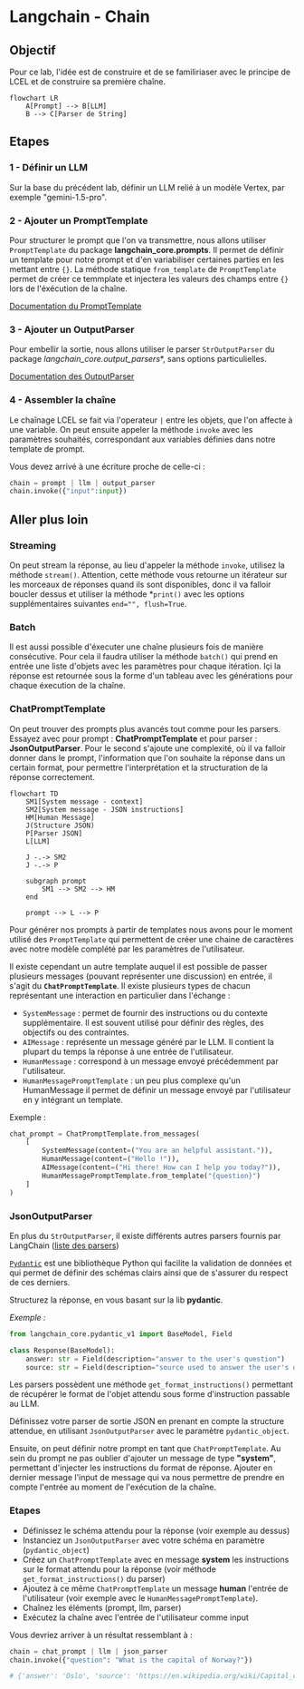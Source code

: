 # Langchain - Chain

## Objectif

Pour ce lab, l'idée est de construire et de se familiriaser avec le principe de LCEL et de construire sa première chaîne.

```mermaid
flowchart LR
    A[Prompt] --> B[LLM]
    B --> C[Parser de String]
```

## Etapes

### 1 - Définir un LLM 
Sur la base du précédent lab, définir un LLM relié à un modèle Vertex, par exemple "gemini-1.5-pro".

### 2 - Ajouter un PromptTemplate
Pour structurer le prompt que l'on va transmettre, nous allons utiliser `PromptTemplate` du package **langchain_core.prompts**. Il permet de définir un template pour notre prompt et d'en variabiliser certaines parties en les mettant entre `{}`. La méthode statique `from_template` de `PromptTemplate` permet de créer ce temmplate et injectera les valeurs des champs entre `{}` lors de l'éxécution de la chaîne.

[Documentation du PromptTemplate](https://python.langchain.com/v0.2/docs/concepts/#prompt-templates)

### 3 - Ajouter un OutputParser
Pour embellir la sortie, nous allons utiliser le parser `StrOutputParser` du package *langchain_core.output_parsers**, sans options particulielles.

[Documentation des OutputParser](https://python.langchain.com/v0.2/docs/concepts/#output-parsers)

### 4 - Assembler la chaîne
Le chaînage LCEL se fait via l'operateur `|` entre les objets, que l'on affecte à une variable. On peut ensuite appeler la méthode `invoke` avec les paramètres souhaités, correspondant aux variables définies dans notre template de prompt.

Vous devez arrivé à une écriture proche de celle-ci :

```python
chain = prompt | llm | output_parser
chain.invoke({"input":input})
```


## Aller plus loin

### Streaming
On peut stream la réponse, au lieu d'appeler la méthode `invoke`, utilisez la méthode `stream()`. 
Attention, cette méthode vous retourne un itérateur sur les morceaux de réponses quand ils sont disponibles, donc il va falloir boucler dessus et utiliser la méthode *`print()` avec les options supplémentaires suivantes `end="", flush=True`.

### Batch
Il est aussi possible d'éxecuter une chaîne plusieurs fois de manière consécutive. Pour cela il faudra utiliser la méthode `batch()` qui prend en entrée une liste d'objets avec les paramètres pour chaque itération.
Içi la réponse est retournée sous la forme d'un tableau avec les générations pour chaque éxecution de la chaîne.


### ChatPromptTemplate

On peut trouver des prompts plus avancés tout comme pour les parsers. Essayez avec pour prompt : **ChatPromptTemplate** et pour parser : **JsonOutputParser**. Pour le second s'ajoute une complexité, où il va falloir donner dans le prompt, l'information que l'on souhaite la réponse dans un certain format, pour permettre l'interprétation et la structuration de la réponse correctement.

```mermaid
flowchart TD
    SM1[System message - context]
    SM2[System message - JSON instructions]
    HM[Human Message]
    J(Structure JSON)
    P[Parser JSON]
    L[LLM]

    J -.-> SM2
    J -.-> P

    subgraph prompt
        SM1 --> SM2 --> HM
    end

    prompt --> L --> P
```

Pour générer nos prompts à partir de templates nous avons pour le moment utilisé des `PromptTemplate` qui permettent de créer une chaine de caractères avec notre modèle complété par les paramètres de l'utilisateur.

Il existe cependant un autre template auquel il est possible de passer plusieurs messages (pouvant représenter une discussion) en entrée, il s'agit du **`ChatPromptTemplate`**. Il existe plusieurs types de chacun représentant une interaction en particulier dans l'échange :
- `SystemMessage` : permet de fournir des instructions ou du contexte supplémentaire. Il est souvent utilisé pour définir des règles, des objectifs ou des contraintes.
- `AIMessage` : représente un message généré par le LLM. Il contient la plupart du temps la réponse à une entrée de l'utilisateur.
- `HumanMessage` : correspond à un message envoyé précédemment par l'utilisateur.
- `HumanMessagePromptTemplate` : un peu plus complexe qu'un HumanMessage il permet de définir un message envoyé par l'utilisateur en y intégrant un template.

Exemple :
```python
chat_prompt = ChatPromptTemplate.from_messages(
    [
        SystemMessage(content=("You are an helpful assistant.")),
        HumanMessage(content=("Hello !")),
        AIMessage(content=("Hi there! How can I help you today?")),
        HumanMessagePromptTemplate.from_template("{question}")
    ]
)
```

### JsonOutputParser

En plus du `StrOutputParser`, il existe différents autres parsers fournis par LangChain ([liste des parsers](https://python.langchain.com/v0.2/docs/concepts/#output-parsers))

[`Pydantic`](https://docs.pydantic.dev/1.10/)
 est une bibliothèque Python qui facilite la validation de données et qui permet de définir des schémas clairs ainsi que de s'assurer du respect de ces derniers.

Structurez la réponse, en vous basant sur la lib **pydantic**.

_Exemple :_
```python
from langchain_core.pydantic_v1 import BaseModel, Field

class Response(BaseModel):
    answer: str = Field(description="answer to the user's question")
    source: str = Field(description="source used to answer the user's question, should be a website")
```

Les parsers possèdent une méthode `get_format_instructions()` permettant de récupérer le format de l'objet attendu sous forme d'instruction passable au LLM.

Définissez votre parser de sortie JSON en prenant en compte la structure attendue, en utilisant `JsonOutputParser` avec le paramètre `pydantic_object`.

Ensuite, on peut définir notre prompt en tant que `ChatPromptTemplate`. Au sein du prompt ne pas oublier d'ajouter un message de type **"system"**, permettant d'injecter les instructions du format de réponse. Ajouter en dernier message l'input de message qui va nous permettre de prendre en compte l'entrée au moment de l'exécution de la chaîne.

### Etapes
- Définissez le schéma attendu pour la réponse (voir exemple au dessus)
- Instanciez un `JsonOutputParser` avec votre schéma en paramètre (`pydantic_object`)
- Créez un `ChatPromptTemplate` avec en message **system** les instructions sur le format attendu pour la réponse (voir méthode `get_format_instructions()` du parser)
- Ajoutez à ce même `ChatPromptTemplate` un message **human** l'entrée de l'utilisateur (voir exemple avec le `HumanMessagePromptTemplate`).
- Chaînez les éléments (prompt, llm, parser)
- Exécutez la chaîne avec l'entrée de l'utilisateur comme input


Vous devriez arriver à un résultat ressemblant à :
```python
chain = chat_prompt | llm | json_parser
chain.invoke({"question": "What is the capital of Norway?"})

# {'answer': 'Oslo', 'source': 'https://en.wikipedia.org/wiki/Capital_city'}
```
